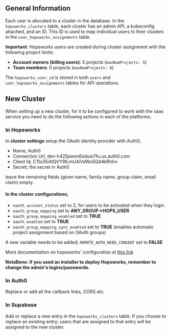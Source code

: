 ## General Information
Each user is allocated to a cluster in the database. In the `hopsworks_clusters` table, each cluster has an admin API, a kubeconfig attached, and an ID. This ID is used to map individual users to their clusters in the `user_hopsworks_assignments` table.

**Important**: Hopsworks users are created during cluster assignment with the following project limits:
- **Account owners (billing users)**: 5 projects (`maxNumProjects: 5`)
- **Team members**: 0 projects (`maxNumProjects: 0`)

The `hopsworks_user_id` is stored in both `users` and `user_hopsworks_assignments` tables for API operations. 

## New Cluster
When setting up a new cluster, for it to be configured to work with the saas service you need to do the following actions in each of the platforms;

### In Hopsworks
In **cluster settings** setup the OAuth identity provider with Auth0;
- Name; Auth0
- Connection Url; dev-h425pwsn6xduw7fu.us.auth0.com
- Client Id; CTts35iAlQVY9lLmU4iVdWo5Qd4kRhhn
- Secret; the secret in Auth0

leave the remaining fields (given name, family name, group claim, email claim) empty. 

#### In the cluster configurations;
- `oauth_account_status` set to 2, for users to be activated when they login.
- `oauth_group_mapping` set to **ANY_GROUP->HOPS_USER**
- `oauth_group_mapping_enabled` set to **TRUE**
- `oauth_enabled` set to **TRUE**
- `oauth_group_mapping_sync_enabled` set to **TRUE** (enables automatic project assignment based on OAuth groups)

A new variable needs to be added;
`REMOTE_AUTH_NEED_CONSENT` set to **FALSE**


More documentation on hopsworks' configuration at [this link](https://docs.hopsworks.ai/latest/setup_installation/admin/oauth2/create-client)


__NotaBene: if you used an installer to deploy Hopsworks, remember to change the admin's  logins/passwords.__ 

### In Auth0
Replace or add all the callback links, CORS etc. 

### In Supabase
Add or replace a new entry in the `hopsworks_clusters` table. If you choose to replace an existing entry; users that are assigned to that entry will be assigned to the new cluster. 

